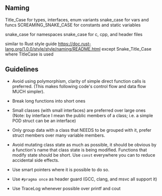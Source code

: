 ## Naming

Title_Case for types, interfaces, enum variants
snake_case for vars and funcs
SCREAMING_SNAKE_CASE for constants and static variables

snake_case for namespaces
snake_case for c, cpp, and header files

similar to Rust style guide 
https://doc.rust-lang.org/1.0.0/style/style/naming/README.html
except Snake_Title_Case where TitleCase is used

## Guidelines

- Avoid using polymorphism, clarity of simple direct function calls
  is preferred. (This makes following code's control flow and data flow MUCH
  simpler).
- Break long functions into short ones
- Small classes (with small interfaces) are preferred over large ones
  (Note: by interface I mean the public members of a class; i.e. a simple
  POD struct can be an interface)
- Only group data with a class that NEEDS to be grouped with it, prefer 
  struct members over many variable members.
- Avoid mutating class state as much as possible, it should be obvious by
  a function's name that class state is being modified. Functions that
  modify state should be short. Use `const` everywhere you can to reduce 
  accidental side effects.
- Use smart pointers where it is possible to do so.

- Use `#pragma once` as header guard (GCC, clang, and msvc all support it) 

- Use TraceLog whenever possible over printf and cout
